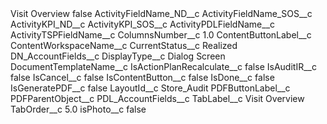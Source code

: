 <?xml version="1.0" encoding="UTF-8"?>
<CustomMetadata xmlns="http://soap.sforce.com/2006/04/metadata" xmlns:xsi="http://www.w3.org/2001/XMLSchema-instance" xmlns:xsd="http://www.w3.org/2001/XMLSchema">
    <label>Visit Overview</label>
    <protected>false</protected>
    <values>
        <field>ActivityFieldName_ND__c</field>
        <value xsi:nil="true"/>
    </values>
    <values>
        <field>ActivityFieldName_SOS__c</field>
        <value xsi:nil="true"/>
    </values>
    <values>
        <field>ActivityKPI_ND__c</field>
        <value xsi:nil="true"/>
    </values>
    <values>
        <field>ActivityKPI_SOS__c</field>
        <value xsi:nil="true"/>
    </values>
    <values>
        <field>ActivityPDLFieldName__c</field>
        <value xsi:nil="true"/>
    </values>
    <values>
        <field>ActivityTSPFieldName__c</field>
        <value xsi:nil="true"/>
    </values>
    <values>
        <field>ColumnsNumber__c</field>
        <value xsi:type="xsd:double">1.0</value>
    </values>
    <values>
        <field>ContentButtonLabel__c</field>
        <value xsi:nil="true"/>
    </values>
    <values>
        <field>ContentWorkspaceName__c</field>
        <value xsi:nil="true"/>
    </values>
    <values>
        <field>CurrentStatus__c</field>
        <value xsi:type="xsd:string">Realized</value>
    </values>
    <values>
        <field>DN_AccountFields__c</field>
        <value xsi:nil="true"/>
    </values>
    <values>
        <field>DisplayType__c</field>
        <value xsi:type="xsd:string">Dialog Screen</value>
    </values>
    <values>
        <field>DocumentTemplateName__c</field>
        <value xsi:nil="true"/>
    </values>
    <values>
        <field>IsActionPlanRecalculate__c</field>
        <value xsi:type="xsd:boolean">false</value>
    </values>
    <values>
        <field>IsAuditIR__c</field>
        <value xsi:type="xsd:boolean">false</value>
    </values>
    <values>
        <field>IsCancel__c</field>
        <value xsi:type="xsd:boolean">false</value>
    </values>
    <values>
        <field>IsContentButton__c</field>
        <value xsi:type="xsd:boolean">false</value>
    </values>
    <values>
        <field>IsDone__c</field>
        <value xsi:type="xsd:boolean">false</value>
    </values>
    <values>
        <field>IsGeneratePDF__c</field>
        <value xsi:type="xsd:boolean">false</value>
    </values>
    <values>
        <field>LayoutId__c</field>
        <value xsi:type="xsd:string">Store_Audit</value>
    </values>
    <values>
        <field>PDFButtonLabel__c</field>
        <value xsi:nil="true"/>
    </values>
    <values>
        <field>PDFParentObject__c</field>
        <value xsi:nil="true"/>
    </values>
    <values>
        <field>PDL_AccountFields__c</field>
        <value xsi:nil="true"/>
    </values>
    <values>
        <field>TabLabel__c</field>
        <value xsi:type="xsd:string">Visit Overview</value>
    </values>
    <values>
        <field>TabOrder__c</field>
        <value xsi:type="xsd:double">5.0</value>
    </values>
    <values>
        <field>isPhoto__c</field>
        <value xsi:type="xsd:boolean">false</value>
    </values>
</CustomMetadata>
